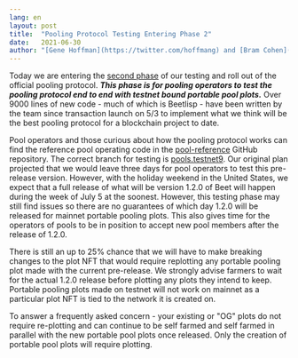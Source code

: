 ```yaml
---
lang: en
layout: post
title:  "Pooling Protocol Testing Entering Phase 2"
date:   2021-06-30
author: "[Gene Hoffman](https://twitter.com/hoffmang) and [Bram Cohen](https://twitter.com/bramcohen)"
---
```


Today we are entering the [second phase](https://www.beetnetwork.org/assets/presentations/2021-06-02_Pooling_for_Pool_Operators.pdf#13) of our testing and roll out of the official pooling protocol. ***This phase is for pooling operators to test the pooling protocol end to end with testnet bound portable pool plots.*** Over 9000 lines of new code - much of which is Beetlisp - have been written by the team since transaction launch on 5/3 to implement what we think will be the best pooling protocol for a blockchain project to date.

Pool operators and those curious about how the pooling protocol works can find the reference pool operating code in the [pool-reference](https://github.com/Beet-Network/pool-reference) GitHub repository. The correct branch for testing is [pools.testnet9](https://github.com/Beet-Network/beet-blockchain/tree/pools.testnet9). Our original plan projected that we would leave three days for pool operators to test this pre-release version. However, with the holiday weekend in the United States, we expect that a full release of what will be version 1.2.0 of Beet will happen during the week of July 5 at the soonest. However, this testing phase may still find issues so there are no guarantees of which day 1.2.0 will be released for mainnet portable pooling plots. This also gives time for the operators of pools to be in position to accept new pool members after the release of 1.2.0.

There is still an up to 25% chance that we will have to make breaking changes to the plot NFT that would require replotting any portable pooling plot made with the current pre-release. We strongly advise farmers to wait for the actual 1.2.0 release before plotting any plots they intend to keep. Portable pooling plots made on testnet will not work on mainnet as a particular plot NFT is tied to the network it is created on.

To answer a frequently asked concern - your existing or "OG" plots do not require re-plotting and can continue to be self farmed and self farmed in parallel with the new portable pool plots once released. Only the creation of portable pool plots will require plotting.
